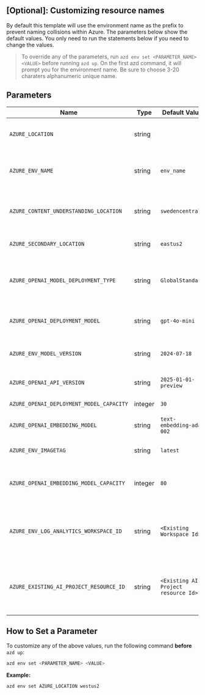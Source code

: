 ## [Optional]: Customizing resource names 

By default this template will use the environment name as the prefix to prevent naming collisions within Azure. The parameters below show the default values. You only need to run the statements below if you need to change the values. 


> To override any of the parameters, run `azd env set <PARAMETER_NAME> <VALUE>` before running `azd up`. On the first azd command, it will prompt you for the environment name. Be sure to choose 3-20 charaters alphanumeric unique name. 

## Parameters

| Name                                      | Type    | Default Value            | Purpose                                                                    |
| ----------------------------------------- | ------- | ------------------------ | -------------------------------------------------------------------------- |
| `AZURE_LOCATION`                          | string  | ` `            | Sets the Azure region for resource deployment.                             |
| `AZURE_ENV_NAME`                          | string  | `env_name`               | Sets the environment name prefix for all Azure resources.                  |
| `AZURE_CONTENT_UNDERSTANDING_LOCATION`    | string  | `swedencentral`          | Specifies the region for content understanding resources.                  |
| `AZURE_SECONDARY_LOCATION`                | string  | `eastus2`                | Specifies a secondary Azure region.                                        |
| `AZURE_OPENAI_MODEL_DEPLOYMENT_TYPE`     | string  | `GlobalStandard`         | Defines the model deployment type (allowed: `Standard`, `GlobalStandard`). |
| `AZURE_OPENAI_DEPLOYMENT_MODEL`          | string  | `gpt-4o-mini`            | Specifies the GPT model name (e.g., `gpt-4`, `gpt-4o-mini`).               |
| `AZURE_ENV_MODEL_VERSION`                 | string  | `2024-07-18`             | Sets the Azure model version (allowed: `2024-08-06`, etc.).                |
| `AZURE_OPENAI_API_VERSION`            | string  | `2025-01-01-preview`     | Specifies the API version for Azure OpenAI.                                |
| `AZURE_OPENAI_DEPLOYMENT_MODEL_CAPACITY` | integer | `30`                     | Sets the GPT model capacity.                                               |
| `AZURE_OPENAI_EMBEDDING_MODEL`            | string  | `text-embedding-ada-002` | Sets the name of the embedding model to use.                               |
| `AZURE_ENV_IMAGETAG`                      | string  | `latest`        | Sets the image tag (`latest`, `dev`, `hotfix`, etc.).   |
| `AZURE_OPENAI_EMBEDDING_MODEL_CAPACITY`   | integer | `80`                     | Sets the capacity for the embedding model deployment.                      |
| `AZURE_ENV_LOG_ANALYTICS_WORKSPACE_ID`    | string  | `<Existing Workspace Id>`            | Reuses an existing Log Analytics Workspace instead of creating a new one.  |
| `AZURE_EXISTING_AI_PROJECT_RESOURCE_ID`    | string  | `<Existing AI Project resource Id>`            | Reuses an existing AIFoundry and AIFoundryProject instead of creating a new one.  |



## How to Set a Parameter

To customize any of the above values, run the following command **before** `azd up`:

```bash
azd env set <PARAMETER_NAME> <VALUE>
```

**Example:**

```bash
azd env set AZURE_LOCATION westus2
```